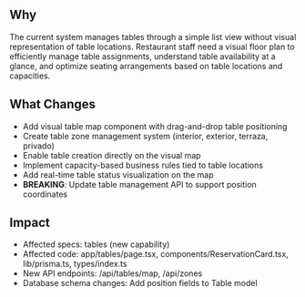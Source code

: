 ## Why
The current system manages tables through a simple list view without visual representation of table locations. Restaurant staff need a visual floor plan to efficiently manage table assignments, understand table availability at a glance, and optimize seating arrangements based on table locations and capacities.

## What Changes
- Add visual table map component with drag-and-drop table positioning
- Create table zone management system (interior, exterior, terraza, privado)
- Enable table creation directly on the visual map
- Implement capacity-based business rules tied to table locations
- Add real-time table status visualization on the map
- **BREAKING**: Update table management API to support position coordinates

## Impact
- Affected specs: tables (new capability)
- Affected code: app/tables/page.tsx, components/ReservationCard.tsx, lib/prisma.ts, types/index.ts
- New API endpoints: /api/tables/map, /api/zones
- Database schema changes: Add position fields to Table model